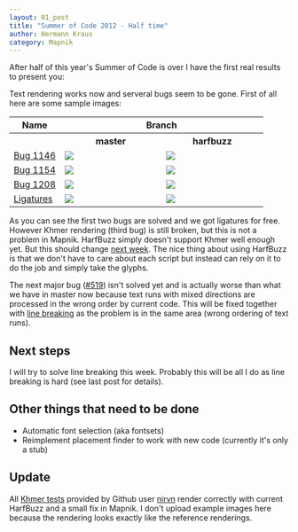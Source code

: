 ```yaml
---
layout: 01_post
title: "Summer of Code 2012 - Half time"
author: Hermann Kraus
category: Mapnik
---
```


After half of this year's Summer of Code is over I have the first real results to present you:

Text rendering works now and serveral bugs seem to be gone.
First of all here are some sample images:
<table border="0" width="100%">
<tr><th>Name<th colspan="2">Branch
<tr><th width="20%"><th width="40%">master<th width="40%">harfbuzz
<tr>
<td><a href="https://github.com/mapnik/mapnik/issues/1146">Bug 1146</a>
<td><img src="http://mapnik.org/images/harfbuzz/bug-1146-master.png">
<td><img src="http://mapnik.org/images/harfbuzz/bug-1146-hb.png">
<tr>
<td><a href="https://github.com/mapnik/mapnik/issues/1154">Bug 1154</a>
<td><img src="http://mapnik.org/images/harfbuzz/bug-1154-master.png">
<td><img src="http://mapnik.org/images/harfbuzz/bug-1154-hb.png">
<tr>
<td><a href="https://github.com/mapnik/mapnik/issues/1208">Bug 1208</a>
<td><img src="http://mapnik.org/images/harfbuzz/bug-1208-master.png">
<td><img src="http://mapnik.org/images/harfbuzz/bug-1208-hb.png">
<tr>
<td><a href="http://en.wikipedia.org/wiki/Typographic_ligature">Ligatures</a>
<td><img src="http://mapnik.org/images/harfbuzz/ligatures-master.png">
<td><img src="http://mapnik.org/images/harfbuzz/ligatures-hb.png">
</table>

As you can see the first two bugs are solved and we got ligatures for free.
However Khmer rendering (third bug) is still broken, but this is not a problem
in Mapnik. HarfBuzz simply doesn't support Khmer well enough yet. But this
should change [next week](http://lists.freedesktop.org/archives/harfbuzz/2012-July/002154.html).
The nice thing about using HarfBuzz is that we don't have to care about each
script but instead can rely on it to do the job and simply take the glyphs.

The next major bug ([#519](https://github.com/mapnik/mapnik/issues/519)) isn't
solved yet and is actually worse than what we have in master now because text
runs with mixed directions are processed in the wrong order by current code.
This will be fixed together with [line breaking](http://mapnik.org/news/gsoc2012-status3)
as the problem is in the same area (wrong ordering of text runs).

## Next steps
I will try to solve line breaking this week. Probably this will be all I do as
line breaking is hard (see last post for details).

## Other things that need to be done
* Automatic font selection (aka fontsets)
* Reimplement placement finder to work with new code (currently it's only a stub)

## Update
All [Khmer tests](http://licadho-cambodia.org/mapnik/khmer.html) provided by
Github user [nirvn](https://github.com/nirvn) render
correctly with current HarfBuzz and a small fix in Mapnik. I don't upload
example images here because the rendering looks exactly like the reference
renderings.
